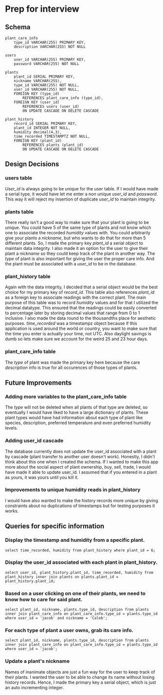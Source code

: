 # Prep for interview

## Schema
```
plant_care_info
    type_id VARCHAR(255) PRIMARY KEY,
    description VARCHAR(255) NOT NULL

users
    user_id VARCHAR(255) PRIMARY KEY,
    password VARCHAR(255) NOT NULL

plants
    plant_id SERIAL PRIMARY KEY,
    nickname VARCHAR(255),
    type_id VARCHAR(255) NOT NULL,
    user_id VARCHAR(255) NOT NULL,
    FOREIGN KEY (type_id)
        REFERENCES plant_care_info (type_id),
    FOREIGN KEY (user_id)
        REFERENCES users (user_id)
        ON UPDATE CASCADE ON DELETE CASCADE

plant_history
    record_id SERIAL PRIMARY KEY,
    plant_id INTEGER NOT NULL,
    humidity decimal(4,3),
    time_recorded TIMESTAMPTZ NOT NULL,
    FOREIGN KEY (plant_id)
        REFERENCES plants (plant_id)
        ON UPDATE CASCADE ON DELETE CASCADE
```
## Design Decisions

### users table
_User_id_ is always going to be unique for the user table. If I would have made a serial type, it would have let me enter a non unique _user_id_ and _password_. This way it will reject my insertion of duplicate _user_id_ to maintain integrity. 

### plants table
There really isn't a good way to make sure that your plant is going to be unique. You could have 5 of the same type of plants and not know which one to associate the recorded _humidity_ values with. You could arbitrarily give your plants a _nickname_, but who wants to do that for more than 5 different plants. So, I made the primary key _plant_id_ a serial object to maintain data integrity. I also made it an option for the user to give their plant a _nickname_ so they could keep track of the plant in another way. The _type_ of plant is also important for giving the user the proper care info. And the plant must be associated with a _user_id_ to be in the database. 

### plant_history table
Again with the data integrity, I decided that a serial object would be the best choice for my primary key of _record_id_. This table also references _plant_id_ as a foreign key to associate readings with the correct plant. The main purpose of this table was to record _humidity_ values and for that I utilized the decimal datatype. This ensured that the readings could be easily converted to percentage later by storing decimal values that range from 0 to 1 inclusive. I also made the data round to the thousandths place for aesthetic purposes. _time_recorded_ was a timestampz object because if this application is used around the world or country, you want to make sure that the time you enter is actually your time, not UTC. Also daylight savings is dumb so lets make sure we account for the weird 25 and 23 hour days.

### plant_care_info table
The _type_ of plant was made the primary key here because the care _description_ info is true for all occurences of those types of plants.

## Future Improvements

### Adding more variables to the plant_care_info table
The _type_ will not be deleted when all plants of that type are deleted, so eventually I would have liked to have a large dictionary of plants. These plant types would have had information about each type of plant like species, description, preferred temperature and even preferred humidity levels.

### Adding user_id cascade
The database currently does not update the user_id associated with a plant by cascade (plant transfer to another user doesn't work). Honestly, I didn't think about this one when I created the schema. If I wanted to make this app more about the social aspect of plant ownership, buy, sell, trade, I would have made it able to update user_id. I assumed that if you entered in a plant as yours, it was yours until you kill it. 

### Improvements to unique humidity reads in plant_history
I would have also wanted to make the history records more unique by giving constraints about no duplications of timestamps but for testing purposes it works.

## Queries for specific information

### Display the timestamp and humidity from a specific plant.
```
select time_recorded, humidity from plant_history where plant_id = 6;
```

### Display the user_id associated with each plant in plant_history.
```
select user_id, plant_history.plant_id, time_recorded, humidity from plant_history inner join plants on plants.plant_id = plant_history.plant_id;
```

### Based on a user clicking on one of their plants, we need to know how to care for said plant.
```
select plant_id, nickname, plants.type_id, description from plants inner join plant_care_info on plant_care_info.type_id = plants.type_id where user_id = 'jacob' and nickname = 'Caleb';
```

### For each type of plant a user owns, grab its care info.
```
select plant_id, nickname, plants.type_id, description from plants inner join plant_care_info on plant_care_info.type_id = plants.type_id where user_id = 'jacob';
```

### Update a plant's nickname
Names of inanimate objects are just a fun way for the user to keep track of their plants. I wanted the user to be able to change its name without losing history records. Hence, I made the primary key a serial object, which is just an auto incrementing integer.